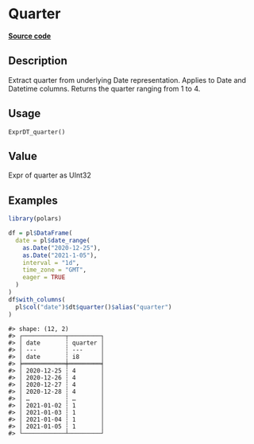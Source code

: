 

# Quarter

[**Source code**](https://github.com/pola-rs/r-polars/tree/f1aede4d7d7f090c98651365a4120a8232503a4d/R/expr__datetime.R#L234)

## Description

Extract quarter from underlying Date representation. Applies to Date and
Datetime columns. Returns the quarter ranging from 1 to 4.

## Usage

<pre><code class='language-R'>ExprDT_quarter()
</code></pre>

## Value

Expr of quarter as UInt32

## Examples

``` r
library(polars)

df = pl$DataFrame(
  date = pl$date_range(
    as.Date("2020-12-25"),
    as.Date("2021-1-05"),
    interval = "1d",
    time_zone = "GMT",
    eager = TRUE
  )
)
df$with_columns(
  pl$col("date")$dt$quarter()$alias("quarter")
)
```

    #> shape: (12, 2)
    #> ┌────────────┬─────────┐
    #> │ date       ┆ quarter │
    #> │ ---        ┆ ---     │
    #> │ date       ┆ i8      │
    #> ╞════════════╪═════════╡
    #> │ 2020-12-25 ┆ 4       │
    #> │ 2020-12-26 ┆ 4       │
    #> │ 2020-12-27 ┆ 4       │
    #> │ 2020-12-28 ┆ 4       │
    #> │ …          ┆ …       │
    #> │ 2021-01-02 ┆ 1       │
    #> │ 2021-01-03 ┆ 1       │
    #> │ 2021-01-04 ┆ 1       │
    #> │ 2021-01-05 ┆ 1       │
    #> └────────────┴─────────┘
